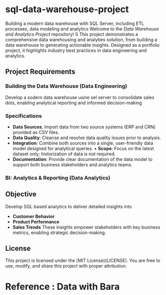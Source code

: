 # sql-data-warehouse-project
Building a modern data warehouse with SQL Server, including ETL processes, data modeling and analytics
Welcome to the *Data Warehouse and Analytics Project* repository! S
This project demonstrates a comprehensive data warehousing and analyties solution, from building a data warehouse to generating actionable insights. Designed as a portfolio project, it highlights industry best practices in data engineering and analytics.


##  Project Requirements

### Building the Data Warehouse (Data Engineering)
Develop a sodern data warehouse usine sel server to consolidate sales dots, enabling analytical reporting and informed decision-making

### Specifications
- **Data Sources**; Import data from two source systems (ERP and CRN) provided as CSV files.
- **Data Quality**: Cleanse and resolve data quality issues prior to analysis.
- **Integration**: Combine both sources into a single, user-friendly data model designed for analytical queries.
• **Scope**: Focus on the latest dataset only; historization of data is not required.
- **Documentation**: Provide clear documentation of the data model to support both business stakeholders and analytics teams.


### BI: Analytics & Reporting (Data Analytics)

## Objective 
Develop SQL based analytics to deliver detailed insights into
- **Customer Behavior**
- **Product Performance**
- **Sales Trends**
These insights empower stakeholders with key business metrics, enabling strategic decision-making.

## License
This project is licensed under the [MIT License)(LICENSE). You are free to use, modify, and share this project with proper attribution.

# Reference : **Data with Bara**

